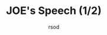 ---
media: "videos/rounds/round_1/joe_speech_1.mp4"
media_type: video
title: JOE's Speech (1/2)
author: [rsod]
desc: JOE welcomes the crew of the <i>NSS Intrepid</i> to X4-6A.
---
